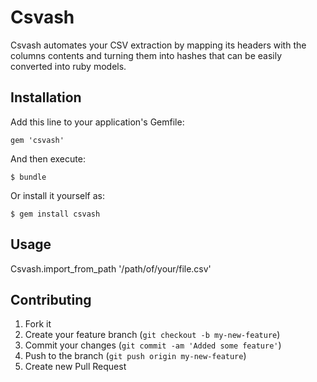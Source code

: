 # Csvash

Csvash automates your CSV extraction by mapping its headers with the columns contents and turning them into hashes that can be easily converted into ruby models.

## Installation

Add this line to your application's Gemfile:

    gem 'csvash'

And then execute:

    $ bundle

Or install it yourself as:

    $ gem install csvash

## Usage

Csvash.import_from_path '/path/of/your/file.csv'

## Contributing

1. Fork it
2. Create your feature branch (`git checkout -b my-new-feature`)
3. Commit your changes (`git commit -am 'Added some feature'`)
4. Push to the branch (`git push origin my-new-feature`)
5. Create new Pull Request
